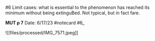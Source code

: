 #6
Limit cases: what is essential to the phenomenon has reached its minimum without being extinguBed.
Not typical, but in fact fare.


**MUT p 7** 
Date: 6/17/23
 #notecard
 #6_ 

![[files/processed/IMG_7571.jpeg]]